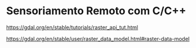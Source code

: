 # Sensoriamento Remoto com C/C++

https://gdal.org/en/stable/tutorials/raster_api_tut.html

https://gdal.org/en/stable/user/raster_data_model.html#raster-data-model
